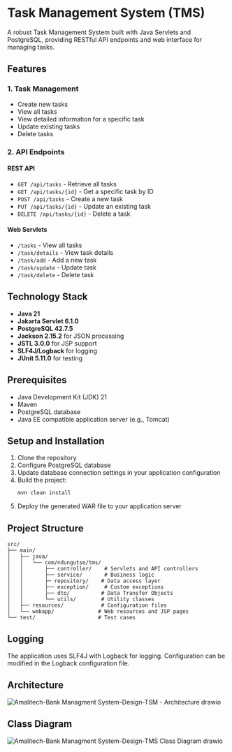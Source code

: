 # Task Management System (TMS)

A robust Task Management System built with Java Servlets and PostgreSQL, providing RESTful API endpoints and web interface for managing tasks.

## Features

### 1. Task Management

- Create new tasks
- View all tasks
- View detailed information for a specific task
- Update existing tasks
- Delete tasks

### 2. API Endpoints

#### REST API

- `GET /api/tasks` - Retrieve all tasks
- `GET /api/tasks/{id}` - Get a specific task by ID
- `POST /api/tasks` - Create a new task
- `PUT /api/tasks/{id}` - Update an existing task
- `DELETE /api/tasks/{id}` - Delete a task

#### Web Servlets

- `/tasks` - View all tasks
- `/task/details` - View task details
- `/task/add` - Add a new task
- `/task/update` - Update task
- `/task/delete` - Delete task

## Technology Stack

- **Java 21**
- **Jakarta Servlet 6.1.0**
- **PostgreSQL 42.7.5**
- **Jackson 2.15.2** for JSON processing
- **JSTL 3.0.0** for JSP support
- **SLF4J/Logback** for logging
- **JUnit 5.11.0** for testing

## Prerequisites

- Java Development Kit (JDK) 21
- Maven
- PostgreSQL database
- Java EE compatible application server (e.g., Tomcat)

## Setup and Installation

1. Clone the repository
2. Configure PostgreSQL database
3. Update database connection settings in your application configuration
4. Build the project:
   ```bash
   mvn clean install
   ```
5. Deploy the generated WAR file to your application server

## Project Structure

```
src/
├── main/
│   ├── java/
│   │   └── com/ndungutse/tms/
│   │       ├── controller/    # Servlets and API controllers
│   │       ├── service/       # Business logic
│   │       ├─ repository/    # Data access layer
│   │       ├── exception/     # Custom exceptions
│   │       ├── dto/          # Data Transfer Objects
│   │       └── utils/        # Utility classes
│   ├── resources/            # Configuration files
│   └── webapp/              # Web resources and JSP pages
└── test/                    # Test cases
```


## Logging

The application uses SLF4J with Logback for logging. Configuration can be modified in the Logback configuration file.

## Architecture
![Amalitech-Bank Managment System-Design-TSM - Architecture drawio](https://github.com/user-attachments/assets/7b05d326-d2d4-4c81-9eb3-ab6fa3c71a0b)

## Class Diagram
![Amalitech-Bank Managment System-Design-TMS Class Diagram drawio](https://github.com/user-attachments/assets/645f2008-77b1-4786-9127-d1da28bb1e8d)



